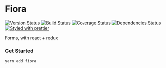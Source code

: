 # Fiora
[![Version Status][version-badge]][version] [![Build Status][build-badge]][build] [![Coverage Status][coverage-badge]][coverage] [![Dependencies Status][dependencies-badge]][dependencies] [![Styled with prettier][prettier-badge]][prettier]

[version-badge]: https://img.shields.io/npm/v/fiora.svg?style=flat-square
[version]: https://www.npmjs.com/package/fiora
[build-badge]: https://img.shields.io/travis/xiaofan2406/fiora.svg?style=flat-square
[build]: https://travis-ci.org/xiaofan2406/fiora
[coverage-badge]: https://img.shields.io/codecov/c/github/xiaofan2406/fiora.svg?style=flat-square
[coverage]: https://codecov.io/gh/xiaofan2406/fiora
[dependencies-badge]: https://img.shields.io/david/xiaofan2406/fiora.svg?style=flat-square
[dependencies]: https://david-dm.org/xiaofan2406/fiora
[prettier-badge]: https://img.shields.io/badge/styled_with-prettier-ff69b4.svg?style=flat-square
[prettier]: https://github.com/prettier/prettier

Forms, with react + redux

### Get Started
```
yarn add fiora
```
